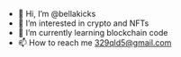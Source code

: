 - 👋 Hi, I’m @bellakicks
- 👀 I’m interested in crypto and NFTs
- 🌱 I’m currently learning blockchain code
- 📫 How to reach me 329qld5@gmail.com

<!---
bellakicks/bellakicks is a ✨ special ✨ repository because its `README.md` (this file) appears on your GitHub profile.
You can click the Preview link to take a look at your changes.
--->

